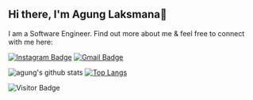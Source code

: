 
## Hi there, I'm Agung Laksmana👋

I am a Software Engineer. Find out more about me & feel free to connect with me here:

[![Instagram Badge](https://img.shields.io/badge/-pramanayhudaa-ff69b4?style=flat-square&logo=instagram&logoColor=white&link=https://www.instagram.com/pramanayudaa/)](https://www.instagram.com/pramanayudaa/)
[![Gmail Badge](https://img.shields.io/badge/-pramanayuda772@gmail.com-c14438?style=flat-square&logo=Gmail&logoColor=white&link=mailto:pramanayuda772@gmail.com)](mailto:agunglaksmana908@gmail.com)

![agung's github stats](https://github-readme-stats.vercel.app/api?username=yudapramana&show_icons=true&theme=light) [![Top Langs](https://github-readme-stats.vercel.app/api/top-langs/?username=yudapramana&layout=compact)](https://github.com/yudapramana/github-readme-stats) 

![Visitor Badge](https://visitor-badge.laobi.icu/badge?page_id=agung83)
